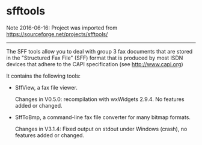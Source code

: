 # sfftools

Note 2016-06-16: Project was imported from https://sourceforge.net/projects/sfftools/

***

The SFF tools allow you to deal with group 3 fax documents that are stored in the "Structured Fax File" (SFF) format that is produced by most ISDN devices that adhere to the CAPI specification (see http://www.capi.org)

It contains the following tools:

* SffView, a fax file viewer. 
  
  Changes in V0.5.0: recompilation with wxWidgets 2.9.4. No features added or changed.

* SffToBmp, a command-line fax file converter for many bitmap formats. 
  
  Changes in V3.1.4: Fixed output on stdout under Windows (crash), no features added or changed.
